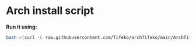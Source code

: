 # Arch install script


**Run it using:**

``` bash
bash <(curl -L raw.githubusercontent.com/Tifeko/archTifeko/main/ArchTifeko)
```
